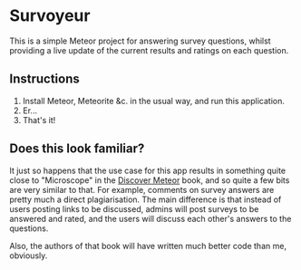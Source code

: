 Survoyeur
=========

This is a simple Meteor project for answering survey questions, whilst providing a live update of the current results and ratings on each question.

Instructions
------------

1. Install Meteor, Meteorite &c. in the usual way, and run this application.
2. Er...
3. That's it!

Does this look familiar?
------------------------

It just so happens that the use case for this app results in something quite close to "Microscope" in the [Discover Meteor](https://www.discovermeteor.com/) book, and so quite a few bits are very similar to that. For example, comments on survey answers are pretty much a direct plagiarisation. The main difference is that instead of users posting links to be discussed, admins will post surveys to be answered and rated, and the users will discuss each other's answers to the questions.

Also, the authors of that book will have written much better code than me, obviously. 

